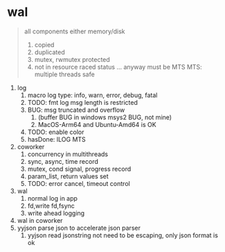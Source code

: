 # wal
> all components either memory/disk 
> 1. copied
> 2. duplicated
> 3. mutex, rwmutex protected
> 4. not in resource raced status
> ...
> anyway must be MTS
> MTS: multiple threads safe
1. log
   1. macro log type: info, warn, error, debug, fatal
   2. TODO: fmt log msg length is restricted
   3. BUG: msg truncated and overflow
      1. (buffer BUG in windows msys2 BUG, not mine)
      2. MacOS-Arm64 and Ubuntu-Amd64 is OK
   4. TODO: enable color
   5. hasDone: ILOG MTS
2. coworker
   1. concurrency in multithreads
   2. sync, async, time record
   3. mutex, cond signal, progress record
   4. param_list, return values set
   5. TODO: error cancel, timeout control
3. wal
   1. normal log in app
   2. fd,write fd,fsync
   3. write ahead logging
4. wal in coworker
5. yyjson parse json to accelerate json parser
   1. yyjson read jsonstring not need to be escaping, only json format is ok
